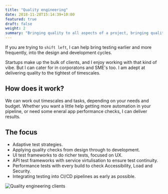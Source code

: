 ```yaml
---
title: "Quality engineering"
date: 2018-11-28T15:14:39+10:00
featured: true
draft: false
weight: 2
summary: "Bringing quality to all aspects of a project, bringing quality assurance and testing to the SDLC, from design to production."
---
```


If you are trying to `shift left`, I can help bring testing earlier and more frequently, into the design and development cycles.

Startups make up the bulk of clients, and I enjoy working with that kind of vibe. But I can cater for in corporatons and SME's too. I am adept at delivering quality to the tightest of timescales.

## How does it work?

We can work out timescales and tasks, depending on your needs and budget. Whether you want a little help getting more automation in your pipeline, or need some eneral app performance checks, I can deliver results. 

## The focus
- Adaptive test strategies.
- Applying quality checks from design through to development.
- UI test frameworks to do richer tests, focused on UX.
- API test frameworks with service virtulisation to ensure test continuity.
- Performance tests with every build to check Accessibility, Load and Security.
- Integrating testing into CI/CD pipelines as early as possible.

![Quality engineering clients](/images/illustrations/clients-qe.png)
